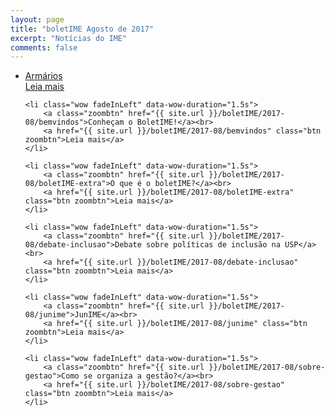 ```yaml
---
layout: page
title: "boletIME Agosto de 2017"
excerpt: "Notícias do IME"
comments: false
---
```

<div class="post-list">
<ul>
    <li class="wow fadeInLeft" data-wow-duration="1.5s">
        <a class="zoombtn" href="{{ site.url }}/boletIME/2017-08/armarios">Armários</a><br>
        <a href="{{ site.url }}/boletIME/2017-08/armarios" class="btn zoombtn">Leia mais</a>
    </li>

    <li class="wow fadeInLeft" data-wow-duration="1.5s">
        <a class="zoombtn" href="{{ site.url }}/boletIME/2017-08/bemvindos">Conheçam o BoletIME!</a><br>
        <a href="{{ site.url }}/boletIME/2017-08/bemvindos" class="btn zoombtn">Leia mais</a>
    </li>

    <li class="wow fadeInLeft" data-wow-duration="1.5s">
        <a class="zoombtn" href="{{ site.url }}/boletIME/2017-08/boletIME-extra">O que é o boletIME?</a><br>
        <a href="{{ site.url }}/boletIME/2017-08/boletIME-extra" class="btn zoombtn">Leia mais</a>
    </li>

    <li class="wow fadeInLeft" data-wow-duration="1.5s">
        <a class="zoombtn" href="{{ site.url }}/boletIME/2017-08/debate-inclusao">Debate sobre políticas de inclusão na USP</a><br>
        <a href="{{ site.url }}/boletIME/2017-08/debate-inclusao" class="btn zoombtn">Leia mais</a>
    </li>

    <li class="wow fadeInLeft" data-wow-duration="1.5s">
        <a class="zoombtn" href="{{ site.url }}/boletIME/2017-08/junime">JunIME</a><br>
        <a href="{{ site.url }}/boletIME/2017-08/junime" class="btn zoombtn">Leia mais</a>
    </li>

    <li class="wow fadeInLeft" data-wow-duration="1.5s">
        <a class="zoombtn" href="{{ site.url }}/boletIME/2017-08/sobre-gestao">Como se organiza a gestão?</a><br>
        <a href="{{ site.url }}/boletIME/2017-08/sobre-gestao" class="btn zoombtn">Leia mais</a>
    </li>
</ul>
</div>
<ul>
</ul>
